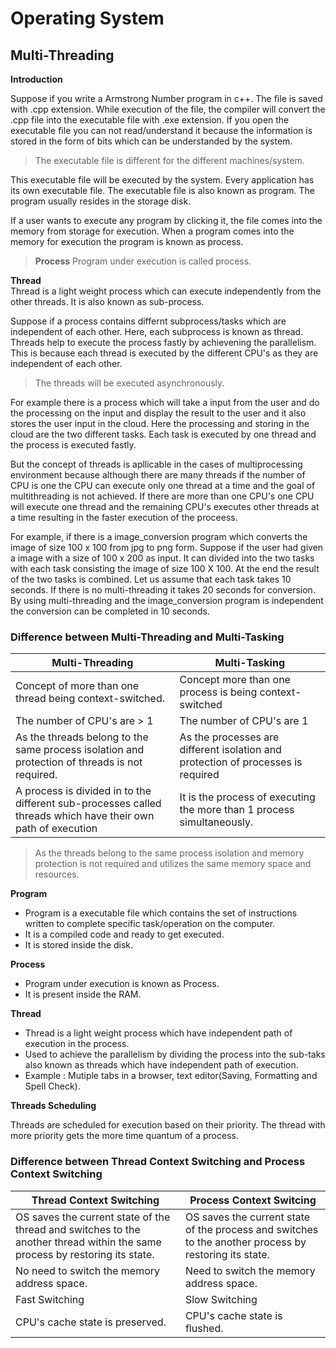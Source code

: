 # Operating System

## Multi-Threading

**Introduction**

Suppose if you write a Armstrong Number program in c++. The file is saved with .cpp extension. While execution of the file, the compiler will convert the .cpp file into the executable file with .exe extension. If you open the executable file you can not read/understand it because the information is stored in the form of bits which can be understanded by the system.

> The executable file is different for the different machines/system.

This executable file will be executed by the system. Every application has its own executable file. The executable file is also known as program. The program usually resides in the storage disk.

If a user wants to execute any program by clicking it, the file comes into the memory from storage for execution. When a program comes into the memory for execution the program is known as process.

> **Process**
> Program under execution is called process.

**Thread**  
Thread is a light weight process which can execute independently from the other threads. It is also known as sub-process.

Suppose if a process contains differnt subprocess/tasks which are independent of each other. Here, each subprocess is known as thread.
Threads help to execute the process fastly by achievening the parallelism. This is because each thread is executed by the different CPU's as they are independent of each other.

> The threads will be executed asynchronously.

For example there is a process which will take a input from the user and do the processing on the input and display the result to the user and it also stores the user input in the cloud. Here the processing and storing in the cloud are the two different tasks. Each task is executed by one thread and the process is executed fastly.

But the concept of threads is apllicable in the cases of multiprocessing environment because although there are many threads if the number of CPU is one the CPU can execute only one thread at a time and the goal of multithreading is not achieved. If there are more than one CPU's one CPU will execute one thread and the remaining CPU's executes other threads at a time resulting in the faster execution of the proceess.

For example, if there is a image_conversion program which converts the image of size 100 x 100 from jpg to png form. Suppose if the user had given a image with a size of 100 x 200 as input. It can divided into the two tasks with each task consisting the image of size 100 X 100. At the end the result of the two tasks is combined.
Let us assume that each task takes 10 seconds. If there is no multi-threading it takes 20 seconds for conversion. By using multi-threading and the image_conversion program is independent the conversion can be completed in 10 seconds.

### Difference between Multi-Threading and Multi-Tasking

| Multi-Threading                                                                                              | Multi-Tasking                                                                    |
| ------------------------------------------------------------------------------------------------------------ | -------------------------------------------------------------------------------- |
| Concept of more than one thread being context-switched.                                                      | Concept more than one process is being context-switched                          |
| The number of CPU's are > 1                                                                                  | The number of CPU's are 1                                                        |
| As the threads belong to the same process isolation and protection of threads is not required.               | As the processes are different isolation and protection of processes is required |
| A process is divided in to the different sub-processes called threads which have their own path of execution | It is the process of executing the more than 1 process simultaneously.           |

> As the threads belong to the same process isolation and memory protection is not required and utilizes the same memory space and resources.

**Program**

- Program is a executable file which contains the set of instructions written to complete specific task/operation on the computer.
- It is a compiled code and ready to get executed.
- It is stored inside the disk.

**Process**

- Program under execution is known as Process.
- It is present inside the RAM.

**Thread**

- Thread is a light weight process which have independent path of execution in the process.
- Used to achieve the parallelism by dividing the process into the sub-taks also known as threads which have independent path of execution.
- Example : Mutiple tabs in a browser, text editor(Saving, Formatting and Spell Check).

**Threads Scheduling**

Threads are scheduled for execution based on their priority. The thread with more priority gets the more time quantum of a process.

### Difference between Thread Context Switching and Process Context Switching

| Thread Context Switching | Process Context Switcing |
| --------------------------------------------------------------------------------------------------------------------------- | ----------------------------------------------------------------------------------------------------- |
| OS saves the current state of the thread and switches to the another thread within the same process by restoring its state. | OS saves the current state of the process and switches to the another process by restoring its state. |
| No need to switch the memory address space.                                                                                  | Need to switch the memory address space.                                                               |
| Fast Switching                                                                                                              | Slow Switching                                                                                        |
| CPU's cache state is preserved.                                                                                              | CPU's cache state is flushed.                                                                          |
